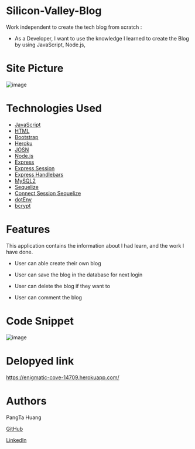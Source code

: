 # Silicon-Valley-Blog

Work independent to create the tech blog from scratch :

- As a Developer, I want to use the knowledge I learned to create the Blog  by using JavaScript, Node.js,

# Site Picture
![image](https://user-images.githubusercontent.com/87446864/153393930-cfcadbc5-aa98-4afa-9330-7a092f7b49ae.png)


# Technologies Used
 - [JavaScript](https://developer.mozilla.org/en-US/docs/Web/JavaScript)
 - [HTML](https://developer.mozilla.org/en-US/docs/Web/HTML)
 - [Bootstrap](https://getbootstrap.com/)
 - [Heroku](https://www.heroku.com)
 - [JOSN](https://www.json.org/json-en.html)
 - [Node.js](https://nodejs.org/en/) 
 - [Express](https://www.npmjs.com/package/express) 
 - [Express Session](https://www.npmjs.com/package/express-session) 
-  [Express Handlebars](https://www.npmjs.com/package/express-handlebars) 
-  [MySQL2](https://www.npmjs.com/package/mysql2) 
-  [Sequelize](https://www.npmjs.com/package/sequelize)
-  [Connect Session Sequelize](https://www.npmjs.com/package/connect-session-sequelize) 
-  [dotEnv](https://www.npmjs.com/package/dotenv)
-  [bcrypt](https://www.npmjs.com/package/bcrypt)

# Features
This application contains the information about I had learn, and the work I have done.

- User can able create their own blog

- User can save the blog in the database for next login

- User can delete the blog if they want to

- User can comment the blog 


# Code Snippet

![image](https://user-images.githubusercontent.com/87446864/153396566-b98403ab-6aa2-4585-84ef-55b452cb3a94.png)

# Delopyed link 
https://enigmatic-cove-14709.herokuapp.com/

# Authors
PangTa Huang


<a href ="https://github.com/willyhuang18/HomeWork">GitHub</a>


<a href ="https://www.linkedin.com/feed/">LinkedIn</a>

